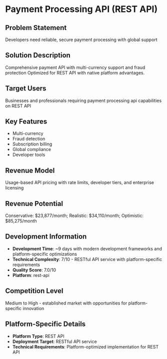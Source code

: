 # Payment Processing API (REST API)

## Problem Statement
Developers need reliable, secure payment processing with global support

## Solution Description
Comprehensive payment API with multi-currency support and fraud protection Optimized for REST API with native platform advantages.

## Target Users
Businesses and professionals requiring payment processing api capabilities on REST API

## Key Features
- Multi-currency
- Fraud detection
- Subscription billing
- Global compliance
- Developer tools

## Revenue Model
Usage-based API pricing with rate limits, developer tiers, and enterprise licensing

## Revenue Potential
Conservative: $23,877/month; Realistic: $34,110/month; Optimistic: $85,275/month

## Development Information
- **Development Time**: ~9 days with modern development frameworks and platform-specific optimizations
- **Technical Complexity**: 7/10 - RESTful API service with platform-specific requirements
- **Quality Score**: 7.0/10
- **Platform**: rest-api

## Competition Level
Medium to High - established market with opportunities for platform-specific innovation

## Platform-Specific Details
- **Platform Type**: REST API
- **Deployment Target**: RESTful API service
- **Technical Requirements**: Platform-optimized implementation for REST API
